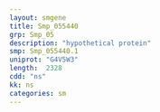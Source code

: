 ```yaml
---
layout: smgene
title: Smp_055440
grp: Smp_05
description: "hypothetical protein"
smp: Smp_055440.1
uniprot: "G4V5W3"
length:  2328
cdd: "ns"
kk: ns
categories: sm
---
```

